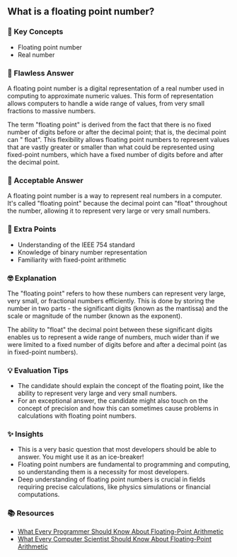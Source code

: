 ## What is a floating point number?

### 🎯 Key Concepts

- Floating point number
- Real number

### 👑 Flawless Answer

A floating point number is a digital representation of a real number used in
computing to approximate numeric values. This form of representation allows
computers to handle a wide range of values, from very small fractions to massive
numbers.

The term "floating point" is derived from the fact that there is no fixed number
of digits before or after the decimal point; that is, the decimal point can "
float". This flexibility allows floating point numbers to represent values that
are vastly greater or smaller than what could be represented using fixed-point
numbers, which have a fixed number of digits before and after the decimal point.

### 🌿 Acceptable Answer

A floating point number is a way to represent real numbers in a computer. It's
called "floating point" because the decimal point can "float" throughout the
number, allowing it to represent very large or very small numbers.

### 💎 Extra Points

- Understanding of the IEEE 754 standard
- Knowledge of binary number representation
- Familiarity with fixed-point arithmetic

### 🤓 Explanation

The "floating point" refers to how these numbers can represent very large, very
small, or fractional numbers efficiently. This is done by storing the number in
two parts - the significant digits (known as the mantissa) and the scale or
magnitude of the number (known as the exponent).

The ability to "float" the decimal point between these significant digits
enables us to represent a wide range of numbers, much wider than if we were
limited to a fixed number of digits before and after a decimal point (as in
fixed-point numbers).

### 💡 Evaluation Tips

- The candidate should explain the concept of the floating point, like the
  ability to represent very large and very small numbers.
- For an exceptional answer, the candidate might also touch on the concept of
  precision and how this can sometimes cause problems in calculations with
  floating point numbers.

### ✨ Insights

- This is a very basic question that most developers should be able to answer.
  You might use it as an ice-breaker!
- Floating point numbers are fundamental to programming and computing, so
  understanding them is a necessity for most developers.
- Deep understanding of floating point numbers is crucial in fields requiring
  precise calculations, like physics simulations or financial computations.

### 📚 Resources

- [What Every Programmer Should Know About Floating-Point Arithmetic](https://floating-point-gui.de/)
- [What Every Computer Scientist Should Know About Floating-Point Arithmetic](https://docs.oracle.com/cd/E19957-01/806-3568/ncg_goldberg.html)
